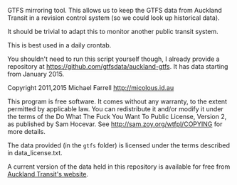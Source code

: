 GTFS mirroring tool.  This allows us to keep the GTFS data from Auckland
Transit in a revision control system (so we could look up historical data).

It should be trivial to adapt this to monitor another public transit
system.

This is best used in a daily crontab.

You shouldn't need to run this script yourself though, I already provide a
repository at <https://github.com/gtfsdata/auckland-gtfs>.  It has data
starting from January 2015.

Copyright 2011,2015 Michael Farrell <http://micolous.id.au>

This program is free software. It comes without any warranty, to
the extent permitted by applicable law. You can redistribute it
and/or modify it under the terms of the Do What The Fuck You Want
To Public License, Version 2, as published by Sam Hocevar. See
http://sam.zoy.org/wtfpl/COPYING for more details.

The data provided (in the `gtfs` folder) is licensed under the terms
described in data_license.txt.

A current version of the data held in this repository is available for free
from [Auckland Transit's website](https://at.govt.nz/bus-train-ferry/more-services/google-transit-feed/).

